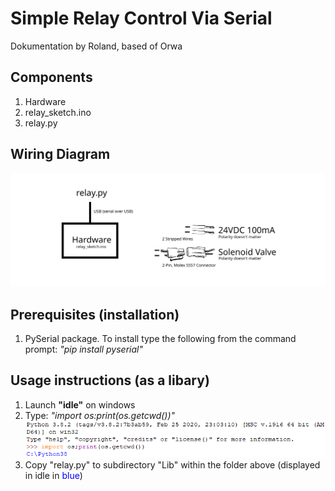 # Simple Relay Control Via Serial
Dokumentation by Roland, based of Orwa

## Components
1. Hardware
2. relay_sketch.ino
3. relay.py

## Wiring Diagram
![Wiring Diagram](https://github.com/Ron-van-Doom/USB-to-Relay/blob/master/Wiring%20Diagram.svg)

## Prerequisites (installation)
1. PySerial package. To install type the following from the command prompt:
    *"pip install pyserial"*

## Usage instructions (as a libary)
1. Launch **"idle"** on windows
2. Type: *"import os:print(os.getcwd())"*
![Python Screenshot](https://github.com/Ron-van-Doom/USB-to-Relay/blob/master/Python.PNG)
3. Copy "relay.py" to subdirectory "Lib" within the folder above (displayed in idle in <span style="color: blue">blue</span>)
